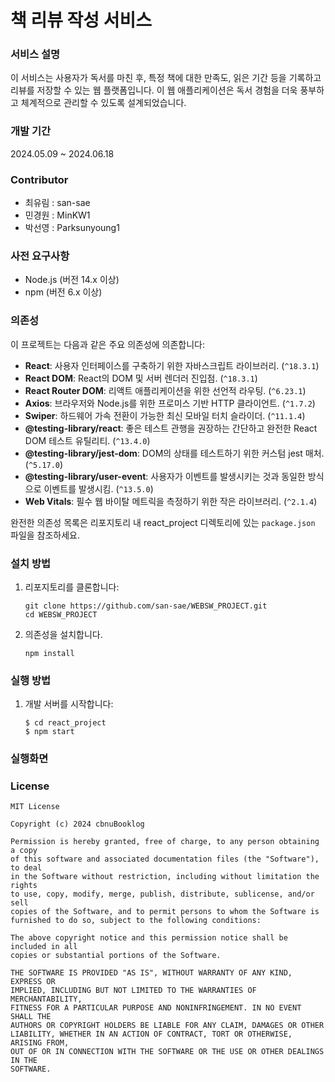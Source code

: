 # 책 리뷰 작성 서비스

### 서비스 설명
이 서비스는 사용자가 독서를 마친 후, 특정 책에 대한 만족도, 읽은 기간 등을 기록하고 리뷰를 저장할 수 있는 웹 플랫폼입니다. 이 웹 애플리케이션은 독서 경험을 더욱 풍부하고 체계적으로 관리할 수 있도록 설계되었습니다.

### 개발 기간
2024.05.09 ~ 2024.06.18

### Contributor
- 최유림 : san-sae
- 민경원 : MinKW1
- 박선영 : Parksunyoung1

### 사전 요구사항
- Node.js (버전 14.x 이상)
- npm (버전 6.x 이상)

### 의존성
이 프로젝트는 다음과 같은 주요 의존성에 의존합니다:

- **React**: 사용자 인터페이스를 구축하기 위한 자바스크립트 라이브러리. (`^18.3.1`)
- **React DOM**: React의 DOM 및 서버 렌더러 진입점. (`^18.3.1`)
- **React Router DOM**: 리액트 애플리케이션을 위한 선언적 라우팅. (`^6.23.1`)
- **Axios**: 브라우저와 Node.js를 위한 프로미스 기반 HTTP 클라이언트. (`^1.7.2`)
- **Swiper**: 하드웨어 가속 전환이 가능한 최신 모바일 터치 슬라이더. (`^11.1.4`)
- **@testing-library/react**: 좋은 테스트 관행을 권장하는 간단하고 완전한 React DOM 테스트 유틸리티. (`^13.4.0`)
- **@testing-library/jest-dom**: DOM의 상태를 테스트하기 위한 커스텀 jest 매처. (`^5.17.0`)
- **@testing-library/user-event**: 사용자가 이벤트를 발생시키는 것과 동일한 방식으로 이벤트를 발생시킴. (`^13.5.0`)
- **Web Vitals**: 필수 웹 바이탈 메트릭을 측정하기 위한 작은 라이브러리. (`^2.1.4`)

완전한 의존성 목록은 리포지토리 내 react_project 디렉토리에 있는 `package.json` 파일을 참조하세요.


### 설치 방법
1. 리포지토리를 클론합니다: 
    ```
    git clone https://github.com/san-sae/WEBSW_PROJECT.git
    cd WEBSW_PROJECT
    ```
1. 의존성을 설치합니다.
    ```
    npm install
    ```
### 실행 방법
1. 개발 서버를 시작합니다: 
    ```
    $ cd react_project
    $ npm start
    ```

### 실행화면


### License
```
MIT License

Copyright (c) 2024 cbnuBooklog

Permission is hereby granted, free of charge, to any person obtaining a copy
of this software and associated documentation files (the "Software"), to deal
in the Software without restriction, including without limitation the rights
to use, copy, modify, merge, publish, distribute, sublicense, and/or sell
copies of the Software, and to permit persons to whom the Software is
furnished to do so, subject to the following conditions:

The above copyright notice and this permission notice shall be included in all
copies or substantial portions of the Software.

THE SOFTWARE IS PROVIDED "AS IS", WITHOUT WARRANTY OF ANY KIND, EXPRESS OR
IMPLIED, INCLUDING BUT NOT LIMITED TO THE WARRANTIES OF MERCHANTABILITY,
FITNESS FOR A PARTICULAR PURPOSE AND NONINFRINGEMENT. IN NO EVENT SHALL THE
AUTHORS OR COPYRIGHT HOLDERS BE LIABLE FOR ANY CLAIM, DAMAGES OR OTHER
LIABILITY, WHETHER IN AN ACTION OF CONTRACT, TORT OR OTHERWISE, ARISING FROM,
OUT OF OR IN CONNECTION WITH THE SOFTWARE OR THE USE OR OTHER DEALINGS IN THE
SOFTWARE.
```


